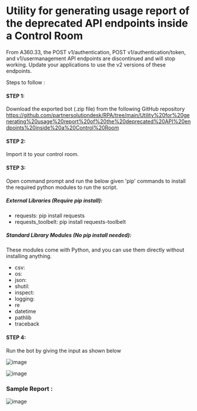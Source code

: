 # Utility for generating usage report of the deprecated API endpoints inside a Control Room
From A360.33, the POST v1/authentication, POST v1/authentication/token, and v1/usermanagement API endpoints are discontinued and will stop working. Update your applications to use the v2 versions of these endpoints. 

Steps to follow : 

#### STEP 1: 
Download the exported bot (.zip file) from the following GitHub repository https://github.com/partnersolutiondesk/RPA/tree/main/Utility%20for%20generating%20usage%20report%20of%20the%20deprecated%20API%20endpoints%20inside%20a%20Control%20Room
 
#### STEP 2:  
Import it to your control room. 
#### STEP 3: 
Open command prompt and run the below given 'pip' commands to install the required python modules to run the script. 

##### External Libraries (Require pip install):
* requests: pip install requests
* requests_toolbelt: pip install requests-toolbelt

##### Standard Library Modules (No pip install needed):
These modules come with Python, and you can use them directly without installing anything.
* csv: 
* os:
* json: 
* shutil:
* inspect: 
* logging: 
* re
* datetime
* pathlib
* traceback
 

#### STEP 4: 
Run the bot by giving the input as shown below


![image](https://github.com/user-attachments/assets/ec3df72e-003f-4c25-94a8-abb73c6ac80e)

![image](https://github.com/user-attachments/assets/08b063d3-0547-4052-b612-10adf586a4dd)



### Sample Report :

![image](https://github.com/user-attachments/assets/7feb9f25-db83-4660-89da-efaffc388156)

